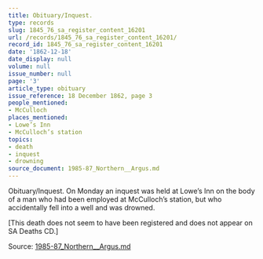 ```yaml
---
title: Obituary/Inquest.
type: records
slug: 1845_76_sa_register_content_16201
url: /records/1845_76_sa_register_content_16201/
record_id: 1845_76_sa_register_content_16201
date: '1862-12-18'
date_display: null
volume: null
issue_number: null
page: '3'
article_type: obituary
issue_reference: 18 December 1862, page 3
people_mentioned:
- McCulloch
places_mentioned:
- Lowe’s Inn
- McCulloch’s station
topics:
- death
- inquest
- drowning
source_document: 1985-87_Northern__Argus.md
---
```


Obituary/Inquest.  On Monday an inquest was held at Lowe’s Inn on the body of a man who had been employed at McCulloch’s station, but who accidentally fell into a well and was drowned.

[This death does not seem to have been registered and does not appear on SA Deaths CD.]

Source: [1985-87_Northern__Argus.md](/downloads/markdown/1985-87_Northern__Argus.md)
